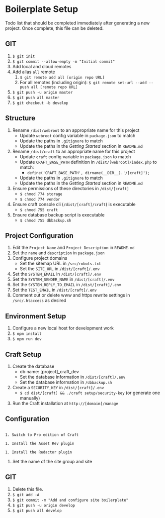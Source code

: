 # Boilerplate Setup
Todo list that should be completed immediately after generating a new project. Once complete, this file can be deleted.

## GIT
1. `$ git init`
1. `$ git commit --allow-empty -m "Initial commit"`
1. Add local and cloud remotes
1. Add alias `all` remote
    1. `$ git remote add all [origin repo URL]`
    1. For all remotes (including origin): `$ git remote set-url --add --push all [remote repo URL]`
1. `$ git push -u origin master`
1. `$ git push all master`
1. `$ git checkout -b develop`

## Structure
1. Rename `/dist/webroot` to an appropriate name for this project
    - Update `webroot` config variable in `package.json` to match
    - Update the paths in `.gitignore` to match
    - Update the paths in the _Getting Started_ section in `README.md`
1. Rename `/dist/craft` to an appropriate name for this project
    - Update `craft` config variable in `package.json` to match
    - Update `CRAFT_BASE_PATH` definition in `/dist/[webroot]/index.php` to match:
        - `define('CRAFT_BASE_PATH', dirname(__DIR__).'/[craft]');`
    - Update the paths in `.gitignore` to match
    - Update the paths in the _Getting Started_ section in `README.md`
1. Ensure permissions of these directories in `/dist/[craft]`
    - `$ chmod 774 storage`
    - `$ chmod 774 vendor`
1. Ensure craft console cli (`/dist/[craft]/craft`) is executable
    - `$ chmod 755 craft`
1. Ensure database backup script is executable
    - `$ chmod 755 dbbackup.sh`

## Project Configuration
1. Edit the `Project Name` and `Project Description` in `README.md`
1. Set the `name` and `description` in `package.json`
1. Configure project domains
    - Set the sitemap URL in `/src/robots.txt`
    - Set the `SITE_URL` in `/dist/[craft]/.env`
1. Set the `SYSTEM_EMAIL` in `/dist/[craft]/.env`
1. Set the `SYSTEM_SENDER_NAME` in `/dist/[craft]/.env`
1. Set the `SYSTEM_REPLY_TO_EMAIL` in `/dist/[craft]/.env`
1. Set the `TEST_EMAIL` in `/dist/[craft]/.env`
1. Comment out or delete www and https rewrite settings in `/src/.htaccess` as desired

## Environment Setup
1. Configure a new local host for development work
1. `$ npm install`
1. `$ npm run dev`

## Craft Setup
1. Create the database
    - db name: [project]_craft_dev
    - Set the database information in `/dist/[craft]/.env`
    - Set the database information in `/dbbackup.sh`
1. Create a `SECURITY_KEY` in `/dist/[craft]/.env`
    - `$ cd dist/[craft] && ./craft setup/security-key` (or generate one manually)
1. Run the Craft installation at `http://[domain]/manage`

## Configuration
                                                                                        1. Switch to Pro edition of Craft
                                                                                        1. Install the Asset Rev plugin
                                                                                        1. Install the Redactor plugin
1. Set the name of the site group and site

## GIT
1. Delete this file.
1. `$ git add -A`
1. `$ git commit -m "Add and configure site boilerplate"`
1. `$ git push -u origin develop`
1. `$ git push all develop`
